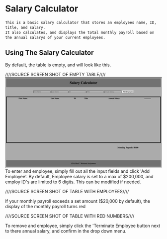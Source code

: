 # Salary Calculator
    This is a basic salary calculator that stores an employees name, ID, title, and salary. 
    It also calculates, and displays the total monthly payroll based on the annual salarys of your current employees.

## Using The Salary Calculator 

By default, the table is empty, and will look like this.

////SOURCE SCREEN SHOT OF EMPTY TABLE////
![](screenShots/emptyTable.png)
To enter and employee, simply fill out all the input fields and click 'Add Employee'.
By default, Employee salary is set to a max of $200,000, and employ ID's are limited to 6 digits. This can be modified if needed.

////SOURCE SCREEN SHOT OF TABLE WITH EMPLOYEES////

If your monthly payroll exceeds a set amount ($20,000 by default), the display of the monthly payroll turns red

////SOURCE SCREEN SHOT OF TABLE WITH RED NUMBERS////

To remove and employee, simply click the 'Terminate Employee button next to there annual salary, and confirm in the drop down menu.
